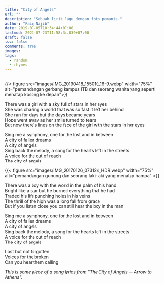 ```yaml
---
title: "City of Angels"
url: ""
description: "Sebuah lirik lagu dengan foto pemanis."
author: "Faiq Najib"
date: 2019-07-05T10:34:44+07:00
lastmod: 2023-07-23T11:58:34.039+07:00
draft: false
toc: false
comments: true
images:
tags:
  - random
  - rhymes
---
```

<br/>
{{< figure src="images/IMG_20190418_155010_16-9.webp" width="75%" alt="pemandangan gerbang kampus ITB dan seorang wanita yang seperti menatap kosong ke depan">}}

There was a girl with a sky full of stars in her eyes<br/>
She was chasing a world that was so fast it left her behind<br/>
She ran for days but the days became years<br/>
Hope went away as her smile turned to tears<br/>
But now there's lines on the face of the girl with the stars in her eyes<br/>

Sing me a symphony, one for the lost and in between<br/>
A city of fallen dreams<br/>
A city of angels<br/>
Sing back the melody, a song for the hearts left in the streets<br/>
A voice for the out of reach<br/>
The city of angels<br/>

{{< figure src="images/IMG_20170126_073124_HDR.webp" width="75%" alt="pemandangan gunung dan seorang laki-laki yang menatap hampa" >}}

There was a boy with the world in the palm of his hand<br/>
Bright like a star but he burned everything that he had<br/>
Traded his life punching holes in his veins<br/>
The thrill of the high was a long fall from grace<br/>
But if you listen close you can still hear the boy in the man<br/>

Sing me a symphony, one for the lost and in between<br/>
A city of fallen dreams<br/>
A city of angels<br/>
Sing back the melody, a song for the hearts left in the streets<br/>
A voice for the out of reach<br/>
The city of angels<br/>

Lost but not forgotten<br/>
Voices for the broken<br/>
Can you hear them calling<br/>

_This is some piece of a song lyrics from "The City of Angels &mdash; Arrow to Athens"._
